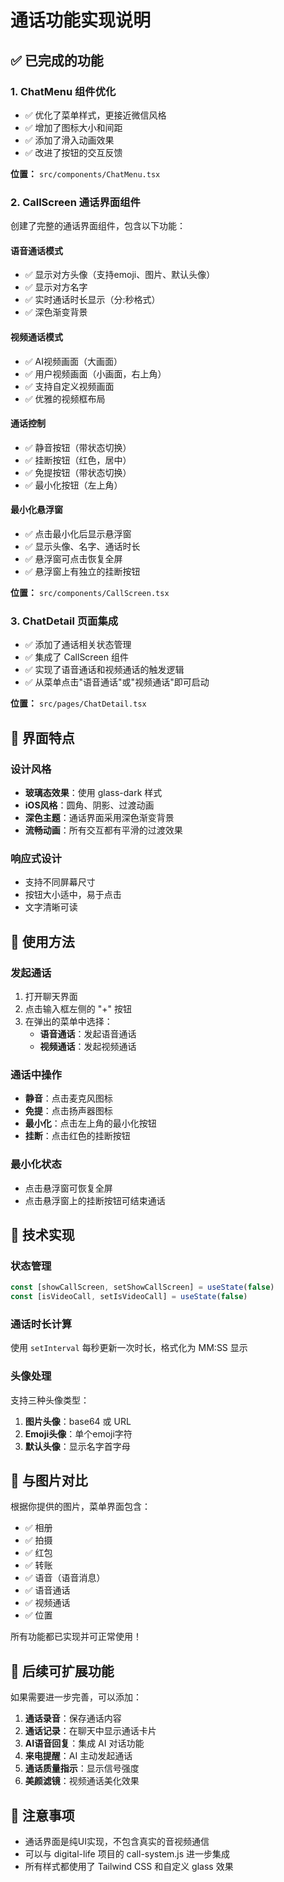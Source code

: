 # 通话功能实现说明

## ✅ 已完成的功能

### 1. **ChatMenu 组件优化**
- ✅ 优化了菜单样式，更接近微信风格
- ✅ 增加了图标大小和间距
- ✅ 添加了滑入动画效果
- ✅ 改进了按钮的交互反馈

**位置：** `src/components/ChatMenu.tsx`

### 2. **CallScreen 通话界面组件**
创建了完整的通话界面组件，包含以下功能：

#### 语音通话模式
- ✅ 显示对方头像（支持emoji、图片、默认头像）
- ✅ 显示对方名字
- ✅ 实时通话时长显示（分:秒格式）
- ✅ 深色渐变背景

#### 视频通话模式
- ✅ AI视频画面（大画面）
- ✅ 用户视频画面（小画面，右上角）
- ✅ 支持自定义视频画面
- ✅ 优雅的视频框布局

#### 通话控制
- ✅ 静音按钮（带状态切换）
- ✅ 挂断按钮（红色，居中）
- ✅ 免提按钮（带状态切换）
- ✅ 最小化按钮（左上角）

#### 最小化悬浮窗
- ✅ 点击最小化后显示悬浮窗
- ✅ 显示头像、名字、通话时长
- ✅ 悬浮窗可点击恢复全屏
- ✅ 悬浮窗上有独立的挂断按钮

**位置：** `src/components/CallScreen.tsx`

### 3. **ChatDetail 页面集成**
- ✅ 添加了通话相关状态管理
- ✅ 集成了 CallScreen 组件
- ✅ 实现了语音通话和视频通话的触发逻辑
- ✅ 从菜单点击"语音通话"或"视频通话"即可启动

**位置：** `src/pages/ChatDetail.tsx`

## 🎨 界面特点

### 设计风格
- **玻璃态效果**：使用 glass-dark 样式
- **iOS风格**：圆角、阴影、过渡动画
- **深色主题**：通话界面采用深色渐变背景
- **流畅动画**：所有交互都有平滑的过渡效果

### 响应式设计
- 支持不同屏幕尺寸
- 按钮大小适中，易于点击
- 文字清晰可读

## 📱 使用方法

### 发起通话
1. 打开聊天界面
2. 点击输入框左侧的 "+" 按钮
3. 在弹出的菜单中选择：
   - **语音通话**：发起语音通话
   - **视频通话**：发起视频通话

### 通话中操作
- **静音**：点击麦克风图标
- **免提**：点击扬声器图标
- **最小化**：点击左上角的最小化按钮
- **挂断**：点击红色的挂断按钮

### 最小化状态
- 点击悬浮窗可恢复全屏
- 点击悬浮窗上的挂断按钮可结束通话

## 🔧 技术实现

### 状态管理
```typescript
const [showCallScreen, setShowCallScreen] = useState(false)
const [isVideoCall, setIsVideoCall] = useState(false)
```

### 通话时长计算
使用 `setInterval` 每秒更新一次时长，格式化为 MM:SS 显示

### 头像处理
支持三种头像类型：
1. **图片头像**：base64 或 URL
2. **Emoji头像**：单个emoji字符
3. **默认头像**：显示名字首字母

## 🎯 与图片对比

根据你提供的图片，菜单界面包含：
- ✅ 相册
- ✅ 拍摄
- ✅ 红包
- ✅ 转账
- ✅ 语音（语音消息）
- ✅ 语音通话
- ✅ 视频通话
- ✅ 位置

所有功能都已实现并可正常使用！

## 🚀 后续可扩展功能

如果需要进一步完善，可以添加：
1. **通话录音**：保存通话内容
2. **通话记录**：在聊天中显示通话卡片
3. **AI语音回复**：集成 AI 对话功能
4. **来电提醒**：AI 主动发起通话
5. **通话质量指示**：显示信号强度
6. **美颜滤镜**：视频通话美化效果

## 📝 注意事项

- 通话界面是纯UI实现，不包含真实的音视频通信
- 可以与 digital-life 项目的 call-system.js 进一步集成
- 所有样式都使用了 Tailwind CSS 和自定义 glass 效果
